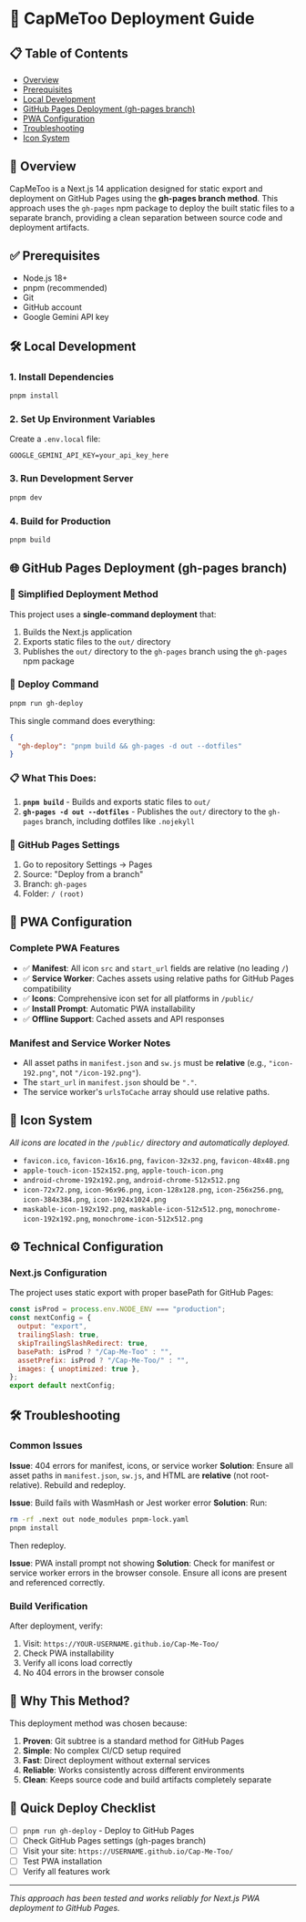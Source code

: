 # 🚀 CapMeToo Deployment Guide

## 📋 Table of Contents

- [Overview](#overview)
- [Prerequisites](#prerequisites)
- [Local Development](#local-development)
- [GitHub Pages Deployment (gh-pages branch)](#github-pages-deployment-gh-pages-branch)
- [PWA Configuration](#pwa-configuration)
- [Troubleshooting](#troubleshooting)
- [Icon System](#icon-system)

## 🎯 Overview

CapMeToo is a Next.js 14 application designed for static export and deployment on GitHub Pages using the **gh-pages branch method**. This approach uses the `gh-pages` npm package to deploy the built static files to a separate branch, providing a clean separation between source code and deployment artifacts.

## ✅ Prerequisites

- Node.js 18+
- pnpm (recommended)
- Git
- GitHub account
- Google Gemini API key

## 🛠️ Local Development

### 1. Install Dependencies

```bash
pnpm install
```

### 2. Set Up Environment Variables

Create a `.env.local` file:

```env
GOOGLE_GEMINI_API_KEY=your_api_key_here
```

### 3. Run Development Server

```bash
pnpm dev
```

### 4. Build for Production

```bash
pnpm build
```

## 🌐 GitHub Pages Deployment (gh-pages branch)

### 🎯 **Simplified Deployment Method**

This project uses a **single-command deployment** that:

1. Builds the Next.js application
2. Exports static files to the `out/` directory
3. Publishes the `out/` directory to the `gh-pages` branch using the `gh-pages` npm package

### 🚀 **Deploy Command**

```bash
pnpm run gh-deploy
```

This single command does everything:

```json
{
  "gh-deploy": "pnpm build && gh-pages -d out --dotfiles"
}
```

### 📋 **What This Does:**

1. **`pnpm build`** - Builds and exports static files to `out/`
2. **`gh-pages -d out --dotfiles`** - Publishes the `out/` directory to the `gh-pages` branch, including dotfiles like `.nojekyll`

### 🔧 **GitHub Pages Settings**

1. Go to repository Settings → Pages
2. Source: "Deploy from a branch"
3. Branch: `gh-pages`
4. Folder: `/ (root)`

## 📱 PWA Configuration

### Complete PWA Features

- ✅ **Manifest**: All icon `src` and `start_url` fields are relative (no leading `/`)
- ✅ **Service Worker**: Caches assets using relative paths for GitHub Pages compatibility
- ✅ **Icons**: Comprehensive icon set for all platforms in `/public/`
- ✅ **Install Prompt**: Automatic PWA installability
- ✅ **Offline Support**: Cached assets and API responses

### Manifest and Service Worker Notes

- All asset paths in `manifest.json` and `sw.js` must be **relative** (e.g., `"icon-192.png"`, not `"/icon-192.png"`).
- The `start_url` in `manifest.json` should be `"."`.
- The service worker's `urlsToCache` array should use relative paths.

## 🎨 Icon System

_All icons are located in the `/public/` directory and automatically deployed._

- `favicon.ico`, `favicon-16x16.png`, `favicon-32x32.png`, `favicon-48x48.png`
- `apple-touch-icon-152x152.png`, `apple-touch-icon.png`
- `android-chrome-192x192.png`, `android-chrome-512x512.png`
- `icon-72x72.png`, `icon-96x96.png`, `icon-128x128.png`, `icon-256x256.png`, `icon-384x384.png`, `icon-1024x1024.png`
- `maskable-icon-192x192.png`, `maskable-icon-512x512.png`, `monochrome-icon-192x192.png`, `monochrome-icon-512x512.png`

## ⚙️ Technical Configuration

### Next.js Configuration

The project uses static export with proper basePath for GitHub Pages:

```javascript
const isProd = process.env.NODE_ENV === "production";
const nextConfig = {
  output: "export",
  trailingSlash: true,
  skipTrailingSlashRedirect: true,
  basePath: isProd ? "/Cap-Me-Too" : "",
  assetPrefix: isProd ? "/Cap-Me-Too/" : "",
  images: { unoptimized: true },
};
export default nextConfig;
```

## 🛠️ Troubleshooting

### Common Issues

**Issue**: 404 errors for manifest, icons, or service worker
**Solution**: Ensure all asset paths in `manifest.json`, `sw.js`, and HTML are **relative** (not root-relative). Rebuild and redeploy.

**Issue**: Build fails with WasmHash or Jest worker error
**Solution**: Run:

```bash
rm -rf .next out node_modules pnpm-lock.yaml
pnpm install
```

Then redeploy.

**Issue**: PWA install prompt not showing
**Solution**: Check for manifest or service worker errors in the browser console. Ensure all icons are present and referenced correctly.

### Build Verification

After deployment, verify:

1. Visit: `https://YOUR-USERNAME.github.io/Cap-Me-Too/`
2. Check PWA installability
3. Verify all icons load correctly
4. No 404 errors in the browser console

## 🎯 Why This Method?

This deployment method was chosen because:

1. **Proven**: Git subtree is a standard method for GitHub Pages
2. **Simple**: No complex CI/CD setup required
3. **Fast**: Direct deployment without external services
4. **Reliable**: Works consistently across different environments
5. **Clean**: Keeps source code and build artifacts completely separate

## 🚀 Quick Deploy Checklist

- [ ] `pnpm run gh-deploy` - Deploy to GitHub Pages
- [ ] Check GitHub Pages settings (gh-pages branch)
- [ ] Visit your site: `https://USERNAME.github.io/Cap-Me-Too/`
- [ ] Test PWA installation
- [ ] Verify all features work

---

_This approach has been tested and works reliably for Next.js PWA deployment to GitHub Pages._
